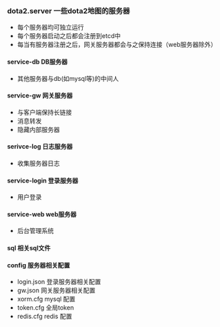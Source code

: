 ### dota2.server  一些dota2地图的服务器
- 每个服务器均可独立运行
- 每个服务器启动之后都会注册到etcd中
- 每当有服务器注册之后，网关服务器都会与之保持连接（web服务器除外）
#### service-db DB服务器
- 其他服务器与db(如mysql等)的中间人
#### service-gw 网关服务器
- 与客户端保持长链接
- 消息转发
- 隐藏内部服务器
#### serivce-log 日志服务器
- 收集服务器日志 
#### service-login 登录服务器
- 用户登录
#### service-web web服务器
- 后台管理系统
#### sql 相关sql文件
#### config 服务器相关配置
- login.json  登录服务器相关配置 
- gw.json     网关服务器相关配置 
- xorm.cfg    mysql 配置
- token.cfg   全局token
- redis.cfg   redis 配置


